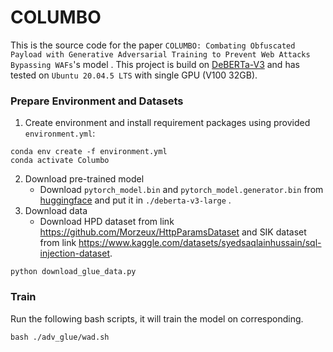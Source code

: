 # COLUMBO

This is the source code for the paper `COLUMBO: Combating Obfuscated Payload with Generative Adversarial Training to Prevent Web Attacks Bypassing WAFs`'s model . This project is build on [DeBERTa-V3](https://github.com/microsoft/DeBERTa) and has tested on `Ubuntu 20.04.5 LTS` with single GPU (V100 32GB).

### Prepare Environment and Datasets

1. Create environment and install requirement packages using provided `environment.yml`:

```
conda env create -f environment.yml
conda activate Columbo
```

2. Download pre-trained model
   * Download `pytorch_model.bin` and `pytorch_model.generator.bin` from [huggingface](https://huggingface.co/microsoft/deberta-v3-large/tree/main) and put it in `./deberta-v3-large` . 
3. Download data
   * Download HPD dataset from link https://github.com/Morzeux/HttpParamsDataset and SIK dataset from link https://www.kaggle.com/datasets/syedsaqlainhussain/sql-injection-dataset.
```
python download_glue_data.py
```



### Train

Run the following bash scripts, it will train the model on corresponding.

```
bash ./adv_glue/wad.sh
```

